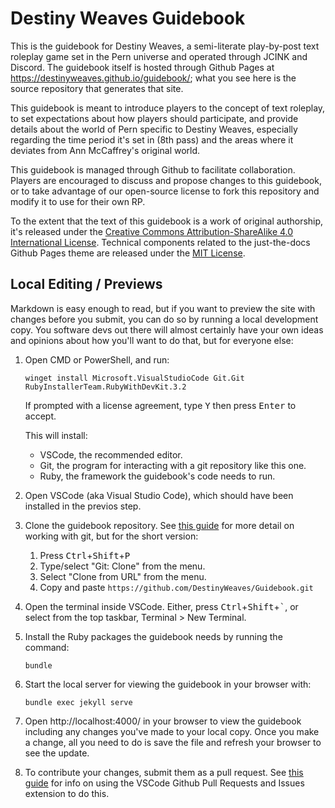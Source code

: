# Destiny Weaves Guidebook

This is the guidebook for Destiny Weaves, a semi-literate play-by-post text roleplay game set in the Pern universe and operated through JCINK and Discord.
The guidebook itself is hosted through Github Pages at https://destinyweaves.github.io/guidebook/; what you see here is the source repository that generates that site.

This guidebook is meant to introduce players to the concept of text roleplay, to set expectations about how players should participate, and provide details about the world of Pern specific to Destiny Weaves, especially regarding the time period it's set in (8th pass) and the areas where it deviates from Ann McCaffrey's original world.

This guidebook is managed through Github to facilitate collaboration.
Players are encouraged to discuss and propose changes to this guidebook, or to take advantage of our open-source license to fork this repository and modify it to use for their own RP.

To the extent that the text of this guidebook is a work of original authorship, it's released under the [Creative Commons Attribution-ShareAlike 4.0 International License](https://creativecommons.org/licenses/by-sa/4.0/).
Technical components related to the just-the-docs Github Pages theme are released under the [MIT License](https://opensource.org/license/MIT).

## Local Editing / Previews

Markdown is easy enough to read, but if you want to preview the site with changes before you submit, you can do so by running a local development copy. You software devs out there will almost certainly have your own ideas and opinions about how you'll want to do that, but for everyone else:

1. Open CMD or PowerShell, and run:
   
   ```
   winget install Microsoft.VisualStudioCode Git.Git RubyInstallerTeam.RubyWithDevKit.3.2
   ```
   
   If prompted with a license agreement, type <kbd>Y</kbd> then press <kbd>Enter</kbd> to accept.

   This will install:
   - VSCode, the recommended editor.
   - Git, the program for interacting with a git repository like this one.
   - Ruby, the framework the guidebook's code needs to run.

2. Open VSCode (aka Visual Studio Code), which should have been installed in the previos step.

3. Clone the guidebook repository. See [this guide](https://code.visualstudio.com/docs/sourcecontrol/intro-to-git#_clone-a-repository-locally) for more detail on working with git, but for the short version:
   1. Press <kbd>Ctrl</kbd>+<kbd>Shift</kbd>+<kbd>P</kbd>
   2. Type/select "Git: Clone" from the menu.
   3. Select "Clone from URL" from the menu.
   4. Copy and paste `https://github.com/DestinyWeaves/Guidebook.git`

4. Open the terminal inside VSCode.
   Either, press <kbd>Ctrl</kbd>+<kbd>Shift</kbd>+<kbd>`</kbd>, or select from the top taskbar, Terminal > New Terminal.

5. Install the Ruby packages the guidebook needs by running the command:

   ```
   bundle
   ```

6. Start the local server for viewing the guidebook in your browser with:

   ```
   bundle exec jekyll serve
   ```
   
7. Open http://localhost:4000/ in your browser to view the guidebook including any changes you've made to your local copy. Once you make a change, all you need to do is save the file and refresh your browser to see the update.

8. To contribute your changes, submit them as a pull request. See [this guide](https://code.visualstudio.com/docs/sourcecontrol/github) for info on using the VSCode Github Pull Requests and Issues extension to do this.


